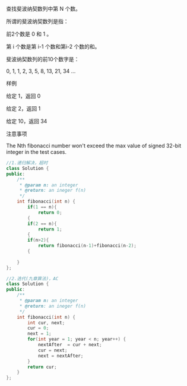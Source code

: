 查找斐波纳契数列中第 N 个数。

所谓的斐波纳契数列是指：

前2个数是 0 和 1 。

第 i 个数是第 i-1 个数和第i-2 个数的和。

斐波纳契数列的前10个数字是：

0, 1, 1, 2, 3, 5, 8, 13, 21, 34 ...

样例

给定 1，返回 0

给定 2，返回 1

给定 10，返回 34

注意事项

The Nth fibonacci number won't exceed the max value of signed 32-bit integer in the test cases.

```c++
//1.递归解决，超时
class Solution {
public:
    /**
     * @param n: an integer
     * @return: an ineger f(n)
     */
    int fibonacci(int n) {
        if(1 == n){
            return 0;
        {
        if(2 == n){
            return 1;
        {
        if(n>2){
            return fibonacci(n-1)+fibonacci(n-2);
        {
        
    }
};

//2.迭代(九章算法)，AC
class Solution {
public:
    /**
     * @param n: an integer
     * @return: an ineger f(n)
     */
    int fibonacci(int n) {
        int cur, next;
        cur = 0;
        next = 1;
        for(int year = 1; year < n; year++) {
            nextAfter  = cur + next;
            cur = next;
            next = nextAfter;
        }
        return cur;
    }
};
```
